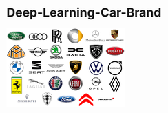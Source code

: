 # Deep-Learning-Car-Brand


![](https://github.com/BALAJIHARIDASAN/Computer-Vision/blob/main/Image%20Classification/Car%20Brand%20classification/download.png)
